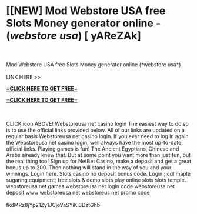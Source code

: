 # [[NEW] Mod Webstore USA free Slots Money generator online - (*webstore usa*) [ yAReZAk]
<br>
<br>Mod Webstore USA free Slots Money generator online (*webstore usa*)
<br>
<br>LINK HERE >> 

**[=CLICK HERE TO GET FREE=](https://www.google.com/url?q=https%3A%2F%2Fappbitly.com%2FuxHKU)**


**[=CLICK HERE TO GET FREE=](https://www.google.com/url?q=https%3A%2F%2Fappbitly.com%2FuxHKU)**


<br>
<br>CLICK  icon ABOVE! Webstoreusa net casino login The easiest way to do so is to use the official links provided below.  All of our links are updated on a regular basis Webstoreusa net casino login.  If you ever need to log in again the Webstoreusa net casino login, well always have the most up-to-date, official links.  Playing games is fun! The Ancient Egyptians, Chinese and Arabs already knew that.  But at some point you want more than just fun, but the real thing too! Sign up for NetBet Casino, make a deposit and get a great bonus up to 200.  Then nothing will stand in the way of you and your winnings.  Login here. Slots casino no deposit bonus code.  Login ; cdl maple sugaring equipment; free slots & demo slots  play online slots  slots temple.  webstoreusa net games webstoreusa net login code webstoreusa net deposit www webstoreusa net webstoreus net promo code
<br>
<br>fkdMRz8jYp21Zy1JCjeVaSYiKi3DztGhb
<br>
